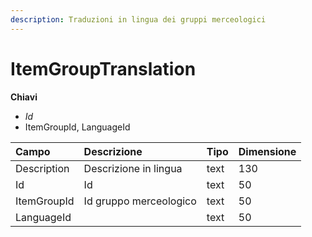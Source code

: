 ```yaml
---
description: Traduzioni in lingua dei gruppi merceologici
---
```


# ItemGroupTranslation

**Chiavi**

* _Id_
* ItemGroupId, LanguageId

| Campo | Descrizione | Tipo | Dimensione |
| :--- | :--- | :--- | :--- |
| Description | Descrizione in lingua | text | 130 |
| Id | Id | text | 50 |
| ItemGroupId | Id gruppo merceologico | text | 50 |
| LanguageId |  | text | 50 |

